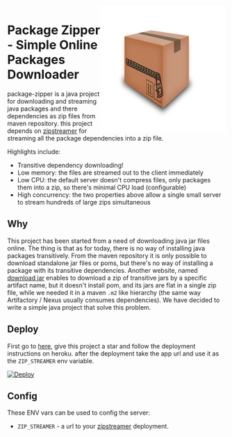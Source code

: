 <img align="right" width="290" height="290" src="assets/logo1.svg">


# Package Zipper - Simple Online Packages Downloader

package-zipper is a java project for downloading and streaming java packages and there dependencies as zip files from maven repository.
this project depends on [zipstreamer](https://github.com/scosman/zipstreamer) for streaming all the package dependencies into a zip file.

Highlights include:

- Transitive dependency downloading!
- Low memory: the files are streamed out to the client immediately
- Low CPU: the default server doesn't compress files, only packages them into a zip, so there's minimal CPU load (configurable)
- High concurrency: the two properties above allow a single small server to stream hundreds of large zips simultaneous

## Why

This project has been started from a need of downloading java jar files online. 
The thing is that as for today, there is no way of installing java packages transitively. 
From the maven repository it is only possible to download standalone jar files or poms, but there's no way of installing a package with its transitive dependencies. 
Another website, named [download jar](https://jar-download.com/) enables to download a zip of transitive jars by a specific artifact name, but it doesn't install pom, and its jars are flat in a single zip file, while we needed it in a maven `.m2` like hierarchy (the same way Artifactory / Nexus usually consumes dependencies). 
We have decided to write a simple java project that solve this problem.

## Deploy

First go to [here](https://github.com/scosman/zipstreamer), give this project a star and follow the deployment instructions on heroku.
after the deployment take the app url and use it as the `ZIP_STREAMER` env variable.

[![Deploy](https://www.herokucdn.com/deploy/button.svg)](https://heroku.com/deploy)


## Config

These ENV vars can be used to config the server:
- `ZIP_STREAMER` - a url to your [zipstreamer](https://github.com/scosman/zipstreamer) deployment.
